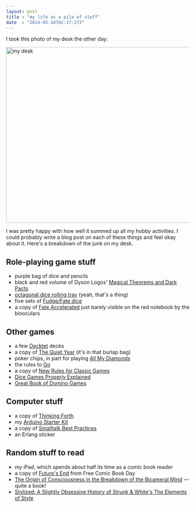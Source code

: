 ```yaml
---
layout: post
title : "my life as a pile of stuff"
date  : "2014-05-16T02:17:27Z"
---
```

I took this photo of my desk the other day:

<a href="https://www.flickr.com/photos/rjbs/14008705710" title="my desk by Ricardo SIGNES, on Flickr"><img src="https://farm6.staticflickr.com/5528/14008705710_9850529a51_z.jpg" width="640" height="480" alt="my desk"></a>

I was pretty happy with how well it summed up all my hobby activities.  I could
probably write a blog post on each of these things and feel okay about it.
Here's a breakdown of the junk on my desk.

## Role-playing game stuff

* purple bag of dice and pencils
* black and red volume of Dyson Logos' [Magical Theorems and Dark Pacts](http://rpgcharacters.wordpress.com/zerobarrier/magical-theorems-dark-pacts/)
* [octagonal dice rolling tray](http://www.amazon.com/10-INCH-WOOD-DICE-TRAY/dp/B000XVG8XY) (yeah, that's a thing)
* five sets of [Fudge/Fate dice](http://en.wikipedia.org/wiki/Fudge_dice#Fudge_dice)
* a copy of [Fate Accelerated](http://www.amazon.com/Evil-Hat-Productions-Fate-Accelerated/dp/1613170475) just barely visible on the red notebook by the binoculars

## Other games

* a few [Decktet](http://www.decktet.com/) decks
* a copy of [The Quiet Year](http://buriedwithoutceremony.com/the-quiet-year/)
    (it's in that burlap bag)
* poker chips, in part for playing [All My
    Diamonds](http://boardgamegeek.com/boardgame/38150/all-my-diamonds)
* the rules to [Go](http://en.wikipedia.org/wiki/Go_%28game%29)
* a copy of [New Rules for Classic Games](http://www.amazon.com/Rules-Classic-Games-Wayne-Schmittberger/dp/0471536210)
* [Dice Games Properly Explained](http://www.amazon.com/Games-Properly-Explained-Reiner-Knizia/dp/0973105216)
* [Great Book of Domino Games](http://www.amazon.com/Great-Domino-Games-Jennifer-Kelley/dp/0806942592)

## Computer stuff

* a copy of [Thinking Forth](http://www.amazon.com/Thinking-Forth-Leo-Brodie/dp/0976458705)
* my [Arduino Starter Kit](http://arduino.cc/en/Main/ArduinoStarterKit)
* a copy of [Smalltalk Best Practices](http://www.amazon.com/Smalltalk-Best-Practice-Patterns-Kent-ebook/dp/B00BBDLIME)
* an Erlang sticker

## Random stuff to read

* my iPad, which spends about half its time as a comic book reader
* a copy of [Future's End](http://en.wikipedia.org/wiki/The_New_52:_Futures_End) from Free Comic Book Day
* [The Origin of Consciousness in the Breakdown of the Bicameral Mind](http://www.amazon.com/Origin-Consciousness-Breakdown-Bicameral-Mind-ebook/dp/B009MBTRHA) — quite a book!
* [Stylized: A Slightly Obsessive History of Strunk & White's The Elements of Style](http://www.amazon.com/Stylized-Slightly-Obsessive-History-Elements/dp/1416590927)

